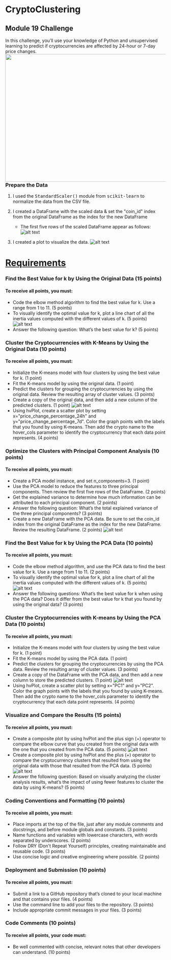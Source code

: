 # CryptoClustering
## Module 19 Challenge 
In this challenge, you’ll use your knowledge of Python and unsupervised learning to predict if cryptocurrencies are affected by 24-hour or 7-day price changes.
<img align="right" width="750" height="400" src="https://github.com/molleighH/CryptoClustering/blob/main/Images/cryptoclusteringdataimage.png">








<br></br>
### Prepare the Data 

1. I used the <samp>StandardScaler()</samp> module from <samp>scikit-learn</samp> to normalize the data from the CSV file.

2. I created a DataFrame with the scaled data & set the "coin_id" index from the original DataFrame as the index for the new DataFrame
    * The first five rows of the scaled DataFrame appear as follows: 
![alt text](https://github.com/molleighH/CryptoClustering/blob/main/Images/firstfiverowsscaleddata.png)

3. I created a plot to visualize the data. 
![alt text](https://github.com/molleighH/CryptoClustering/blob/main/Images/plot1.png)



# <ins>Requirements</ins>

### Find the Best Value for k by Using the Original Data (15 points)
#### To receive all points, you must:
* Code the elbow method algorithm to find the best value for k. Use a range from 1 to 11. (5 points)
* To visually identify the optimal value for k, plot a line chart of all the inertia values computed with the different values of k. (5 points)
![alt text](https://github.com/molleighH/CryptoClustering/blob/main/Images/ElbowCurveOriginalData.png)
* Answer the following question: What’s the best value for k? (5 points)

### Cluster the Cryptocurrencies with K-Means by Using the Original Data (10 points)
#### To receive all points, you must:
* Initialize the K-means model with four clusters by using the best value for k. (1 point)
* Fit the K-means model by using the original data. (1 point)
* Predict the clusters for grouping the cryptocurrencies by using the original data. Review the resulting array of cluster values. (3 points)
* Create a copy of the original data, and then add a new column of the predicted clusters. (1 point)
![alt text](https://github.com/molleighH/CryptoClustering/blob/main/Images/hvscatterplotOriginalData.png)
* Using hvPlot, create a scatter plot by setting x="price_change_percentage_24h" and y="price_change_percentage_7d". Color the graph points with the labels that you found by using K-means. Then add the crypto name to the hover_cols parameter to identify the cryptocurrency that each data point represents. (4 points)

### Optimize the Clusters with Principal Component Analysis (10 points)
#### To receive all points, you must:
* Create a PCA model instance, and set n_components=3. (1 point)
* Use the PCA model to reduce the features to three principal components. Then review the first five rows of the DataFrame. (2 points)
* Get the explained variance to determine how much information can be attributed to each principal component. (2 points)
* Answer the following question: What’s the total explained variance of the three principal components? (3 points)
* Create a new DataFrame with the PCA data. Be sure to set the coin_id index from the original DataFrame as the index for the new DataFrame. Review the resulting DataFrame. (2 points)
![alt text](https://github.com/molleighH/CryptoClustering/blob/main/Images/PCAOriginalData.png)


### Find the Best Value for k by Using the PCA Data (10 points)
#### To receive all points, you must:
* Code the elbow method algorithm, and use the PCA data to find the best value for k. Use a range from 1 to 11. (2 points)
* To visually identify the optimal value for k, plot a line chart of all the inertia values computed with the different values of k. (5 points)
![alt text](https://github.com/molleighH/CryptoClustering/blob/main/Images/ElbowCurvePCAData.png)
* Answer the following questions: What’s the best value for k when using the PCA data? Does it differ from the best value for k that you found by using the original data? (3 points)

### Cluster the Cryptocurrencies with K-means by Using the PCA Data (10 points)
#### To receive all points, you must:
* Initialize the K-means model with four clusters by using the best value for k. (1 point)
* Fit the K-means model by using the PCA data. (1 point)
* Predict the clusters for grouping the cryptocurrencies by using the PCA data. Review the resulting array of cluster values. (3 points)
* Create a copy of the DataFrame with the PCA data, and then add a new column to store the predicted clusters. (1 point)
![alt text](https://github.com/molleighH/CryptoClustering/blob/main/Images/hvscatterplotPCA.png)
* Using hvPlot, create a scatter plot by setting x="PC1" and y="PC2". Color the graph points with the labels that you found by using K-means. Then add the crypto name to the hover_cols parameter to identify the cryptocurrency that each data point represents. (4 points)

### Visualize and Compare the Results (15 points)
#### To receive all points, you must:
* Create a composite plot by using hvPlot and the plus sign (+) operator to compare the elbow curve that you created from the original data with the one that you created from the PCA data. (5 points)
![alt text](https://github.com/molleighH/CryptoClustering/blob/main/Images/ClusterComparisonElbowCurves.png)
* Create a composite plot by using hvPlot and the plus (+) operator to compare the cryptocurrency clusters that resulted from using the original data with those that resulted from the PCA data. (5 points)
![alt text](https://github.com/molleighH/CryptoClustering/blob/main/Images/ClusterComparisonScatterPlots.png)
* Answer the following question: Based on visually analyzing the cluster analysis results, what’s the impact of using fewer features to cluster the data by using K-means? (5 points)

### Coding Conventions and Formatting (10 points)
#### To receive all points, you must:
* Place imports at the top of the file, just after any module comments and docstrings, and before module globals and constants. (3 points)
* Name functions and variables with lowercase characters, with words separated by underscores. (2 points)
* Follow DRY (Don't Repeat Yourself) principles, creating maintainable and reusable code. (3 points)
* Use concise logic and creative engineering where possible. (2 points)

### Deployment and Submission (10 points)
#### To receive all points, you must:
* Submit a link to a GitHub repository that’s cloned to your local machine and that contains your files. (4 points)
* Use the command line to add your files to the repository. (3 points)
* Include appropriate commit messages in your files. (3 points)

### Code Comments (10 points)
#### To receive all points, your code must:
* Be well commented with concise, relevant notes that other developers can understand. (10 points)
